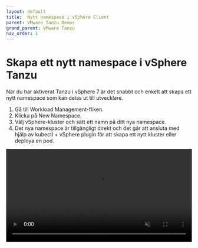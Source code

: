 ```yaml
---
layout: default
title:  Nytt namespace i vSphere Client
parent: VMware Tanzu Demos
grand_parent: VMware Tanzu
nav_order: 1
---
```


# Skapa ett nytt namespace i vSphere Tanzu
När du har aktiverat Tanzu i vSphere 7 är det snabbt och enkelt att skapa ett nytt namespace som kan delas ut till utvecklare.

1. Gå till Workload Management-fliken.
2. Klicka på New Namespace.
3. Välj vSphere-kluster och sätt ett namn på ditt nya namespace.
4. Det nya namespace är tillgängligt direkt och det går att ansluta med hjälp av kubectl + vSphere plugin för att skapa ett nytt kluster eller deploya en pod.


<video muted autoplay controls width="100%">
    <source src="/assets/videos/createnamespace.mp4" type="video/mp4">
</video>